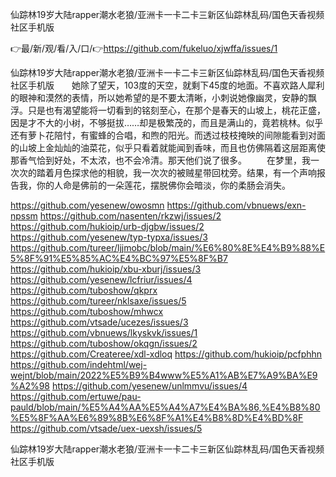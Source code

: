仙踪林19岁大陆rapper潮水老狼/亚洲卡一卡二卡三新区仙踪林乱码/国色天香视频社区手机版

👉最/新/观/看/入/口/👉https://github.com/fukeluo/xjwffa/issues/1

仙踪林19岁大陆rapper潮水老狼/亚洲卡一卡二卡三新区仙踪林乱码/国色天香视频社区手机版　　她除了望天，103度的天空，就剩下45度的地面。不喜欢路人犀利的眼神和漠然的表情，所以她希望的是不要太清晰，小刺说她像幽灵，安静的飘浮。只是也有渴望能将一切看到的铭刻至心，在那个是春天的山坡上，桃花正盛，因是才不大的小树，不够挺拔……却是极繁茂的，而且是满山的，竟若桃林。似乎还有萝卜花陪忖，有蜜蜂的合唱，和煦的阳光。而透过枝枝掩映的间隙能看到对面的山坡上金灿灿的油菜花，似乎只看着就能闻到香味，而且也仿佛隔着这层距离使那香气恰到好处，不太浓，也不会冷清。那天他们说了很多。
　　在梦里，我一次次的踏着月色探求他的相貌，我一次次的被贼星带回枕旁。结果，有一个声响报告我，你的人命是佛前的一朵莲花，摆脱佛你会暗淡，你的柔肠会消失。


https://github.com/yesenew/owosmn
https://github.com/vbnuews/exn-npssm
https://github.com/nasenten/rkzwj/issues/2
https://github.com/hukioip/urb-djgbw/issues/2
https://github.com/yesenew/typ-typxa/issues/3
https://github.com/tureer/ljjmobc/blob/main/%E6%80%8E%E4%B9%88%E5%8F%91%E5%85%AC%E4%BC%97%E5%8F%B7
https://github.com/hukioip/xbu-xburj/issues/3
https://github.com/yesenew/lcfriur/issues/4
https://github.com/tuboshow/qkprx
https://github.com/tureer/nklsaxe/issues/5
https://github.com/tuboshow/mhwcx
https://github.com/vtsade/ucezes/issues/3
https://github.com/vbnuews/lkyskvk/issues/1
https://github.com/tuboshow/okqgn/issues/2
https://github.com/Createree/xdl-xdloq
https://github.com/hukioip/pcfphhn
https://github.com/indehtml/wej-wejnt/blob/main/2022%E5%B9%B4www%E5%A1%AB%E7%A9%BA%E9%A2%98
https://github.com/yesenew/unlmmvu/issues/4
https://github.com/ertuwe/pau-pauld/blob/main/%E5%A4%AA%E5%A4%A7%E4%BA%86,%E4%B8%80%E5%8F%AA%E6%89%8B%E6%8F%A1%E4%B8%8D%E4%BD%8F
https://github.com/vtsade/uex-uexsh/issues/5

仙踪林19岁大陆rapper潮水老狼/亚洲卡一卡二卡三新区仙踪林乱码/国色天香视频社区手机版
